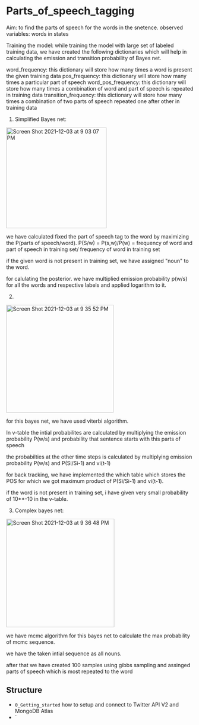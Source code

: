# Parts_of_speech_tagging

Aim: to find the parts of speech for the words in the snetence.
observed variables: words in states

Training the model:
 while training the model with large set of labeled training data, we have created the following dictionaries which will help in calculating the emission and transition probability of Bayes net.

word_frequency: this dictionary will store how many times a word is present the given training data
pos_frequency:  this dictionary will store how many times a particular part of speech
word_pos_frequency: this dictionary will store how many times a combination of word and part of speech is repeated in training data
transition_frequency: this dictionary will store how many times a combination of two parts of speech repeated one after other in training data

1) Simplified Bayes net:
<img width="270" alt="Screen Shot 2021-12-03 at 9 03 07 PM" src="https://media.github.iu.edu/user/18547/files/0600be80-547d-11ec-8681-0b473fecb5fe">

we have calculated fixed the part of speech tag to the word by maximizing the P(parts of speech/word).
P(S/w) = P(s,w)/P(w) = frequency of word and part of speech  in training set/ frequency of word in training set

if the given word is not present in training set, we have assigned "noun" to the word.

for calulating the posterior. we have multiplied emission probability p(w/s) for all the words and respective labels and applied logarithm to it.

2)

<img width="289" alt="Screen Shot 2021-12-03 at 9 35 52 PM" src="https://media.github.iu.edu/user/18547/files/10bd5280-5481-11ec-9041-645954a69860">


for this bayes net, we have used viterbi algorithm.

In v-table the intial probabilites are calculated by multiplying the emission probability P(w/s) and probability that sentence starts with this parts of speech

the probabilties at the other time steps is calculated by multiplying  emission probability P(w/s) and P(Si/Si-1) and vi(t-1)

for back tracking, we have implemented the which table which stores the  POS for which we got maximum product of P(Si/Si-1) and vi(t-1).

if the word is not present in training set, i have given very small probability of 10**-10 in the v-table.

3) Complex bayes net:

<img width="291" alt="Screen Shot 2021-12-03 at 9 36 48 PM" src="https://media.github.iu.edu/user/18547/files/2df22100-5481-11ec-8e5e-e44d920ea36d">


we have mcmc algorithm for this bayes net to calculate the max probability of mcmc sequence.

we have the taken intial sequence as all nouns.

after that we have created 100 samples using gibbs sampling and assinged parts of speech which is most repeated to the word 



## Structure

+ `0_Getting_started` how to setup and connect to Twitter API V2 and MongoDB Atlas  
+ `






  
  



